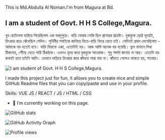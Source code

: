 This is Md.Abdulla Al Noman.I'm from Magura at Bd.
## I am a student of Govt. H H S College,Magura.
খুব ছোটবেলা হারিয়ে গিয়েছিলাম এক ভরদুপুরে। বাড়ি ফেরার সেকি ছিল প্রাণান্তর প্রচেষ্টা। ধুকধুকে ছোট্ট হৃদয়টা, চিৎকার করে কেঁদেছিল সেদিন। পৃথিবীর সবাইকে জানিয়ে দিতে-বাড়ি ফিরে যেতে চাই।
সেদিনই প্রথম ভেবেছিলাম - আমাকে বড় হতেই হবে। বাড়ি ফিরবো একা, এতোটাই বড়।
আজ আমি অনেক বড় হয়েছি। ভুল বানানে লিখা ঠিকানায়, পৌঁছে যেতে পারি ঠিকঠাক।
এখনও হৃদয় করে ধুকধুকে আওয়াজ।
শুধু শব্দটা জানায় না আর।
এতোটা বড় কখনই হতে চাইনি আমি।
যেখানে দাড়িয়ে চিৎকার করে কাঁদতে পারা যায় না। কাঁদতে গেলেও ভাবতে হয়, শতবার।

![I am student of Govt. H H S College,Magura.](https://arturssmirnovs.github.io/github-profile-readme-generator/images/banner.png)

I made this project just for fun, it allows you to create nice and simple GitHub Readme files that you can copy/paste and use in your profile.

Skills: VUE JS / REACT / JS / HTML / CSS

- 🔭 I’m currently working on this page. 



![GitHub stats](https://github-readme-stats.vercel.app/api?username=mdabdullaalnomanbd&show_icons=true)  

![GitHub Activity Graph](https://activity-graph.herokuapp.com/graph?username=mdabdullaalnomanbd)  

![Profile views](https://gpvc.arturio.dev/mdabdullaalnomanbd)  
